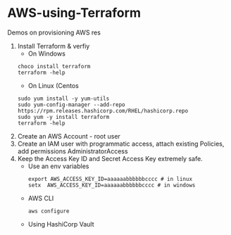 # AWS-using-Terraform
Demos on provisioning AWS res

1. Install Terraform & verfiy
   - On Windows
   ```
   choco install terraform
   terraform -help
   ```
   - On Linux (Centos
   ```
   sudo yum install -y yum-utils
   sudo yum-config-manager --add-repo https://rpm.releases.hashicorp.com/RHEL/hashicorp.repo
   sudo yum -y install terraform
   terraform -help
   ```
2. Create an AWS Account - root user
3. Create an IAM user with programmatic access, attach existing Policies, add permissions AdministratorAccess
4. Keep the Access Key ID and Secret Access Key extremely safe.
   - Use an env variables
     ```
     export AWS_ACCESS_KEY_ID=aaaaaabbbbbbcccc # in linux
     setx  AWS_ACCESS_KEY_ID=aaaaaabbbbbbcccc # in windows
     ```
   - AWS CLI
     ```
     aws configure
     ```
   - Using HashiCorp Vault

   
